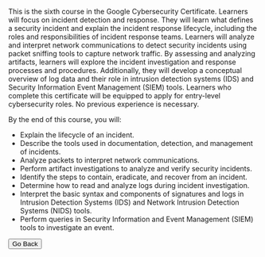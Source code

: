This is the sixth course in the Google Cybersecurity Certificate. Learners will focus on incident detection and response. They will learn what defines a security incident and explain the incident response lifecycle, including the roles and responsibilities of incident response teams. Learners will analyze and interpret network communications to detect security incidents using packet sniffing tools to capture network traffic. By assessing and analyzing artifacts, learners will explore the incident investigation and response processes and procedures. Additionally, they will develop a conceptual overview of log data and their role in intrusion detection systems (IDS) and Security Information Event Management (SIEM) tools. Learners who complete this certificate will be equipped to apply for entry-level cybersecurity roles. No previous experience is necessary.

By the end of this course, you will: 
- Explain the lifecycle of an incident.
- Describe the tools used in documentation, detection, and management of incidents.
- Analyze packets to interpret network communications.
- Perform artifact investigations to analyze and verify security incidents.
- Identify the steps to contain, eradicate, and recover from an incident.
- Determine how to read and analyze logs during incident investigation.
- Interpret the basic syntax and components of signatures and logs in Intrusion Detection Systems (IDS) and Network Intrusion Detection Systems (NIDS) tools.
- Perform queries in Security Information and Event Management (SIEM) tools to investigate an event.








<button onclick="history.back()">Go Back</button>
